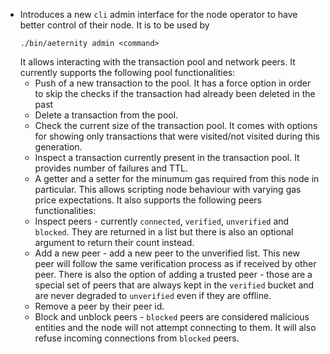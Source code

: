 * Introduces a new `cli` admin interface for the node operator to have better
  control of their node. It is to be used by
  ```
  ./bin/aeternity admin <command>
  ```
  It allows interacting with the transaction pool and network peers.
  It currently supports the following pool functionalities:
  * Push of a new transaction to the pool. It has a force option in order to
    skip the checks if the transaction had already been deleted in the past
  * Delete a transaction from the pool.
  * Check the current size of the transaction pool. It comes with options for
    showing only transactions that were visited/not visited during this
    generation.
  * Inspect a transaction currently present in the transaction pool. It
    provides number of failures and TTL.
  * A getter and a setter for the minumum gas required from this node in
    particular. This allows scripting node behaviour with varying gas price
    expectations. 
  It also supports the following peers functionalities:
  * Inspect peers - currently `connected`, `verified`, `unverified` and
    `blocked`.  They are returned in a list but there is also an optional
    argument to return their count instead.
  * Add a new peer - add a new peer to the unverified list. This new peer
    will follow the same verification process as if received by other peer.
    There is also the option of adding a trusted peer - those are a special
    set of peers that are always kept in the `verified` bucket and are never
    degraded to `unverified` even if they are offline.
  * Remove a peer by their peer id.
  * Block and unblock peers - `blocked` peers are considered malicious entities
    and the node will not attempt connecting to them. It will also refuse
    incoming connections from `blocked` peers.

